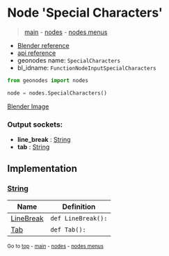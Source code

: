 # Node 'Special Characters'

> [main](../structure.md) - [nodes](nodes.md) - [nodes menus](nodes_menus.md)

- [Blender reference](https://docs.blender.org/manual/en/latest/modeling/geometry_nodes/text/special_characters.html)
- [api reference](https://docs.blender.org/api/current/bpy.types.FunctionNodeInputSpecialCharacters.html)
- geonodes name: `SpecialCharacters`
- bl_idname: `FunctionNodeInputSpecialCharacters`

```python
from geonodes import nodes

node = nodes.SpecialCharacters()
```

[Blender Image](self.node_image_ref)

### Output sockets:

- **line_break** : [String](String.md)
- **tab** : [String](String.md)

## Implementation

### [String](String.md)

| Name | Definition |
|------|------------|
 | [LineBreak](String.md#LineBreak-staticmethod) | `def LineBreak():` |
 | [Tab](String.md#Tab-staticmethod) | `def Tab():` |

<sub>Go to [top](#node-Special-Characters) - [main](../structure.md) - [nodes](nodes.md) - [nodes menus](nodes_menus.md)</sub>

